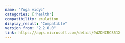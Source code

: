 ```yaml
---
name: "Yoga vidya"
categories: ['health']
compatibility: emulation
display_result: "Compatible"
version_from: "2.2.0.0"
link: https://apps.microsoft.com/detail/9WZDNCRCS51X
---
```

